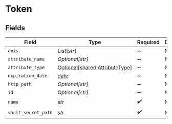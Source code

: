 # Token


## Fields

| Field                                                                  | Type                                                                   | Required                                                               | Description                                                            |
| ---------------------------------------------------------------------- | ---------------------------------------------------------------------- | ---------------------------------------------------------------------- | ---------------------------------------------------------------------- |
| `apis`                                                                 | List[*str*]                                                            | :heavy_minus_sign:                                                     | N/A                                                                    |
| `attribute_name`                                                       | *Optional[str]*                                                        | :heavy_minus_sign:                                                     | N/A                                                                    |
| `attribute_type`                                                       | [Optional[shared.AttributeType]](../../models/shared/attributetype.md) | :heavy_minus_sign:                                                     | N/A                                                                    |
| `expiration_date`                                                      | [date](https://docs.python.org/3/library/datetime.html#date-objects)   | :heavy_minus_sign:                                                     | N/A                                                                    |
| `http_path`                                                            | *Optional[str]*                                                        | :heavy_minus_sign:                                                     | N/A                                                                    |
| `id`                                                                   | *Optional[str]*                                                        | :heavy_minus_sign:                                                     | N/A                                                                    |
| `name`                                                                 | *str*                                                                  | :heavy_check_mark:                                                     | N/A                                                                    |
| `vault_secret_path`                                                    | *str*                                                                  | :heavy_check_mark:                                                     | N/A                                                                    |